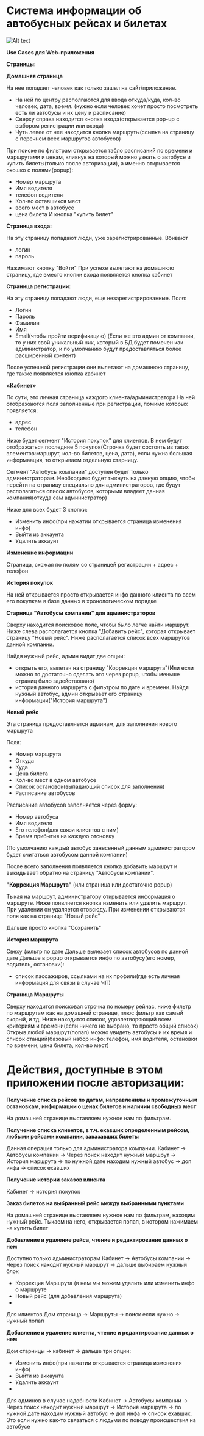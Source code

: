 # Система информации об автобусных рейсах и билетах

![Alt text](visual.png?raw=true "visual_scheme")

**Use Cases для Web-приложения**

**Страницы:** 

**Домашняя страница**

На нее попадает человек как только зашел на сайт/приложение. 
+ На ней по центру располгаются для ввода откуда/куда, кол-во человек, дата, время. (нужно если человек хочет просто посмотреть есть ли автобусы и их цену и расписание)
+ Сверху справа находится кнопка входа(открывается pop-up с выбором регистрации или входа)
+ Чуть левее от нее находится кнопка маршруты(ссылка на страницу с перечнем всех маршрутов автобусов)

При поиске по фильтрам открывается табло расписаний по времени и маршрутами и ценам, кликнув на который можно узнать о автобусе и купить билеты(только после авторизации), а именно открывается окошко с полями(popup):
+ Номер маршрута
+ Имя водителя
+ телефон водителя
+ Кол-во оставшихся мест
+ всего мест в автобусе
+ цена билета
И кнопка "купить билет"

**Страница входа:**

На эту страницу попадают люди, уже зарегистрированные.
Вбивают
+ логин
+ пароль

Нажимают кнопку "Войти"
При успехе вылетают на домашнюю страницу, где вместо кнопки входа появляется кнопка кабинет
		
**Страница регистрации:**

На эту страницу попадают люди, еще незарегистрированные.
Поля: 
+ Логин
+ Пароль
+ Фамилия
+ Имя
+ Email(чтобы пройти верификацию)
(Если же это админ от компании, то у них свой уникальный ник, который в БД будет помечен как администратор, и по умолчанию будут предоставляться более расширенный контент)

После успешной регистрации они вылетают на домашнюю страницу, где также появляется кнопка кабинет

**«Кабинет»**

По сути, это личная страница каждого клиента/администратора
На ней отображаются поля заполненные при регистрации, помимо которых появляется:
+ адрес
+ телефон
 
Ниже будет сегмент "История покупок" для клиентов. В нем будут отображаться последние 5 покупок(Строчка будет состоять из таких элементов:маршрут, кол-во билетов, цена, дата), если нужна большая информаация, то открываем отдельную старницу.

Сегмент "Автобусы компании" доступен будет только администраторам. Необходимо будет тыкнуть на данную опцию, чтобы перейти на страницу специально для администраторов, где будут располагаться список автобусов, которыми владеет данная компания(откуда сам администратор)

Ниже для всех будет 3 кнопки:
+ Изменить инфо(при нажатии открывается страница изменения инфо)
+ Выйти из аккаунта
+ Удалить аккаунт

**Изменение информации**

Страница, схожая по полям со страницей регистрации + адрес + телефон

**История покупок** 

На ней открывается просто открывается инфо данного клиента по всем его покупкам в базе данных в хронологическом порядке

**Старница "Автобусы компании" для администраторов**
 
Сверху находится поисковое поле, чтобы было легче найти маршрут.
Ниже слева располагается кнопка "Добавить рейс", которая открывает страницу "Новый рейс".
Ниже располагается список всех маршрутов данной компании.

Найдя нужный рейс, админ видит две опции:
+ открыть его, вылетая на страницу "Коррекция маршрута"(Или если можно то достаточно сделать это через popup, чтобы меньше страниц было задействовано)
+ история данного маршрута с фильтром по дате и времени. Найдя нужный автобус, админ открывает его страницу информации("История маршрута")

**Новый рейс**

Эта страница предоставляется админам, для заполнения нового маршрута

Поля:
+ Номер маршрута
+ Откуда
+ Куда
+ Цена билета
+ Кол-во мест в одном автобусе
+ Список остановок(выпадающий список для заполнения)
+ Расписание автобусов

Расписание автобусов заполняется через форму:
+ Номер автобуса
+ Имя водителя
+ Его телефон(для связи клиентов с ним)
+ Время прибытия на каждую отсновку

(По умолчанию каждый автобус занесенный данным администратором будет считаться автобусом данной компании)

После всего заполнения появляется кнопка добавить маршрут и выкидывает обратно на страницу "Автобусы компании".


**"Коррекция Маршрута"**
(или страница или достаточно popup)

Тыкая на маршрут, администратору открывается информация о маршруте. Ниже появляется кнопка изменить или удалить маршрут.
При удалении он удаляется отовсюду. При изменении открываются поля как на странице "Новый рейс"

Дальше просто кнопка "Сохранить"

**История маршрута** 

Свеху фильтр по дате
Дальше вылезает список автобусов по данной дате
Дальше в popup открывается инфо по автобусу(его номер, водитель, остановки): 
+ список пассажиров, ссылками на их профили(где есть личная информация для связи в случае ЧП)

**Страница Маршруты**

Сверху находится поисковая строчка по номеру рейчас, ниже фильтр по маршрутам как на домашней странице, плюс фильтр как самый скорый, и тд.
Ниже находится список, удовлетворяющий всем критериям и времени(если ничего не выбрано, то просто общий список)
Открыв любой маршрут(попап) можно увидеть автобусы и их время и список станций(базовый набор инфо: телефон, имя водителя, остановки по времени, цена билета, кол-во мест)

# Действия, доступные в этом приложении после авторизации:

**Получение списка рейсов по датам, направлениям и промежуточным остановкам, информации о ценах билетов и наличии свободных мест**

На домашней странице выставляем нужное нам по фильтрам.

**Получение списка клиентов, в т.ч. ехавших определенным рейсом, любыми рейсами компании, заказавших билеты**

Данная операция только для администратора компании. Кабинет -> Автобусы компании -> Через поиск находит нужный маршрут -> История маршрута -> по нужной дате находим нужный автобус -> доп инфа -> список ехавших

**Получение истории заказов клиента**

Кабинет -> история покупок

**Заказ билетов на выбранный рейс между выбранными пунктами**

На домашней странице выставляем нужное нам по фильтрам, находим нужный рейс. Тыкаем на него, открывается попап, в котором нажимаем на купить билет

**Добавление и удаление рейса, чтение и редактирование данных о нем**

Доступно только администраторам
Кабинет -> Автобусы компании -> Через поиск находит нужный маршрут -> дальше выбираем нужный блок
+ Коррекция Маршрута (в нем мы можем удалить или изменить инфо о маршруте
+ Новый рейс (для добавления маршрута)
+ 
Для клиентов
Дом страница -> Маршруты -> поиск если нужно -> нужный попап

**Добавление и удаление клиента, чтение и редактирование данных о нем**

Дом старницы -> кабинет -> дальше три опции:
+ Изменить инфо(при нажатии открывается страница изменения инфо)
+ Выйти из аккаунта
+ Удалить аккаунт
+ 
Для админов в случае надобности Кабинет -> Автобусы компании -> Через поиск находит нужный маршрут -> История маршрута -> по нужной дате находим нужный автобус -> доп инфа -> список ехавших. Это если нужно как-то связаться с людьми по поводу происшествия на автобусе
